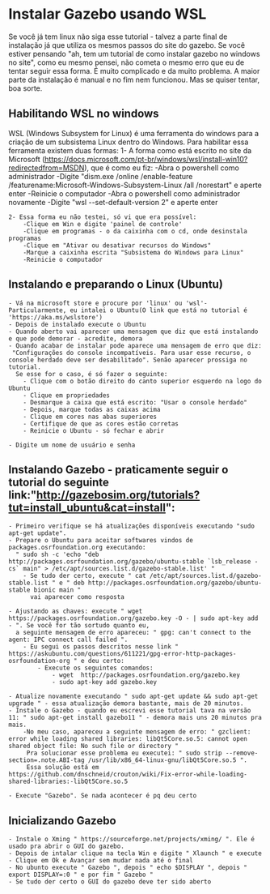 # Instalar Gazebo usando WSL 
Se você já tem linux não siga esse tutorial - talvez a parte final de instalação já que utiliza os mesmos passos do site do gazebo. 
Se você estiver pensando "ah, tem um tutorial de como instalar gazebo no windows no site", como eu mesmo pensei, não cometa o mesmo erro que eu de tentar seguir essa forma.
É muito complicado e da muito problema. A maior parte da instalação é manual e no fim nem funcionou. Mas se quiser tentar, boa sorte.

## Habilitando WSL no windows
WSL (Windows Subsystem for Linux) é uma ferramenta do windows para a criação de um subsistema Linux dentro do Windows.
Para habilitar essa ferramenta existem duas formas:
	1- A forma como está escrito no site da Microsoft (https://docs.microsoft.com/pt-br/windows/wsl/install-win10?redirectedfrom=MSDN), que é como eu fiz:
		-Abra o powershell como administrador
		-Digite "dism.exe /online /enable-feature /featurename:Microsoft-Windows-Subsystem-Linux /all /norestart" e aperte enter
		-Reinicie o computador
		-Abra o powershell como administrador novamente
		-Digite "wsl --set-default-version 2" e aperte enter

	2- Essa forma eu não testei, só vi que era possível:
		-Clique em Win e digite 'painel de controle'
		-Clique em programas - o da caixinha com o cd, onde desinstala programas
		-Clique em "Ativar ou desativar recursos do Windows"
		-Marque a caixinha escrita "Subsistema do Windows para Linux"
		-Reinicie o computador

## Instalando e preparando o Linux (Ubuntu)
	- Vá na microsoft store e procure por 'linux' ou 'wsl'- Particularmente, eu intalei o Ubuntu(O link que está no tutorial é 'https://aka.ms/wslstore')
	- Depois de instalado execute o Ubuntu
	- Quando aberto vai aparecer uma mensagem que diz que está instalando e que pode demorar - acredite, demora
	- Quando acabar de instalar pode aparece uma mensagem de erro que diz:
	 "Configurações do console incompatíveis. Para usar esse recurso, o console herdado deve ser desabilitado". Senão aparecer prossiga no tutorial.
	  Se esse for o caso, é só fazer o seguinte:
		- Clique com o botão direito do canto superior esquerdo na logo do Ubuntu
		- Clique em propriedades
		- Desmarque a caixa que está escrito: "Usar o console herdado"
		- Depois, marque todas as caixas acima
		- Clique em cores nas abas superiores
		- Certifique de que as cores estão corretas
		- Reinicie o Ubuntu - só fechar e abrir
	
	- Digite um nome de usuário e senha

## Instalando Gazebo - praticamente seguir o tutorial do seguinte link:"http://gazebosim.org/tutorials?tut=install_ubuntu&cat=install":
	- Primeiro verifique se há atualizações disponíveis executando "sudo apt-get update".
	- Prepare o Ubuntu para aceitar softwares vindos de packages.osrfoundation.org executando:
	  " sudo sh -c 'echo "deb http://packages.osrfoundation.org/gazebo/ubuntu-stable `lsb_release -cs` main" > /etc/apt/sources.list.d/gazebo-stable.list' "
		- Se tudo der certo, execute " cat /etc/apt/sources.list.d/gazebo-stable.list " e " deb http://packages.osrfoundation.org/gazebo/ubuntu-stable bionic main "
		  vai aparecer como resposta

	- Ajustando as chaves: execute " wget https://packages.osrfoundation.org/gazebo.key -O - | sudo apt-key add - ". Se você for tão sortudo quanto eu,
	  a seguinte mensagem de erro apareceu: " gpg: can't connect to the agent: IPC connect call failed ".
		- Eu segui os passos descritos nesse link " https://askubuntu.com/questions/611221/gpg-error-http-packages-osrfoundation-org " e deu certo:
			- Execute os seguintes comandos:
				- wget  http://packages.osrfoundation.org/gazebo.key
				- sudo apt-key add gazebo.key

	- Atualize novamente executando " sudo apt-get update && sudo apt-get upgrade " - essa atualização demora bastante, mais de 20 minutos.
	- Instale o Gazebo - quando eu escrevi esse tutorial tava na versão 11: " sudo apt-get install gazebo11 " - demora mais uns 20 minutos pra mais.
		-No meu caso, apareceu a seguinte mensagem de erro: " gzclient: error while loading shared libraries: libQt5Core.so.5: cannot open shared object file: No such file or directory "
		 Pra solucionar esse problema eu executei: " sudo strip --remove-section=.note.ABI-tag /usr/lib/x86_64-linux-gnu/libQt5Core.so.5 ".
		 Essa solução está em https://github.com/dnschneid/crouton/wiki/Fix-error-while-loading-shared-libraries:-libQt5Core.so.5
	
	- Execute "Gazebo". Se nada acontecer é pq deu certo

## Inicializando Gazebo 
	- Instale o Xming " https://sourceforge.net/projects/xming/ ". Ele é usado pra abrir o GUI do gazebo.
	- Depois de intalar clique na tecla Win e digite " Xlaunch " e execute 
	- Clique em Ok e Avançar sem mudar nada até o final
	- No ubunto execute " Gazebo ", depois " echo $DISPLAY ", depois " export DISPLAY=:0 " e por fim " Gazebo "
	- Se tudo der certo o GUI do gazebo deve ter sido aberto

